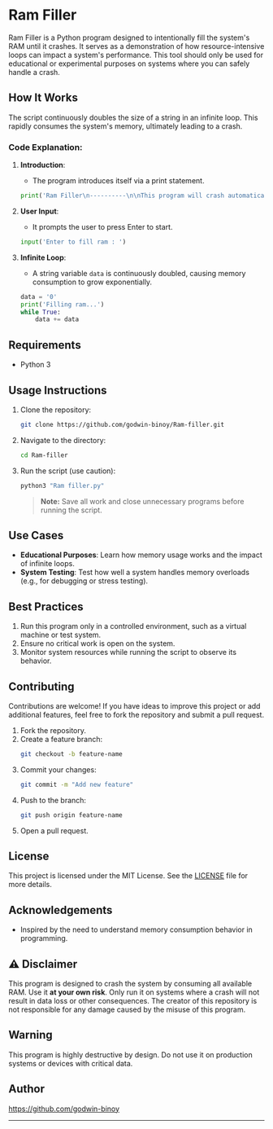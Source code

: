 # Ram Filler

Ram Filler is a Python program designed to intentionally fill the system's RAM until it crashes. It serves as a demonstration of how resource-intensive loops can impact a system's performance. This tool should only be used for educational or experimental purposes on systems where you can safely handle a crash.



## How It Works

The script continuously doubles the size of a string in an infinite loop. This rapidly consumes the system's memory, ultimately leading to a crash.

### Code Explanation:
1. **Introduction**:
   - The program introduces itself via a print statement.
   ```python
   print('Ram Filler\n----------\n\nThis program will crash automatically after filling ram\n')
   ```

2. **User Input**:
   - It prompts the user to press Enter to start.
   ```python
   input('Enter to fill ram : ')
   ```

3. **Infinite Loop**:
   - A string variable `data` is continuously doubled, causing memory consumption to grow exponentially.
   ```python
   data = '0'
   print('Filling ram...')
   while True:
       data += data
   ```

## Requirements

- Python 3

## Usage Instructions

1. Clone the repository:
   ```bash
   git clone https://github.com/godwin-binoy/Ram-filler.git
   ```
2. Navigate to the directory:
   ```bash
   cd Ram-filler
   ```
3. Run the script (use caution):
   ```bash
   python3 "Ram filler.py"
   ```

   > **Note:** Save all work and close unnecessary programs before running the script.



## Use Cases

- **Educational Purposes**: Learn how memory usage works and the impact of infinite loops.
- **System Testing**: Test how well a system handles memory overloads (e.g., for debugging or stress testing).



## Best Practices

1. Run this program only in a controlled environment, such as a virtual machine or test system.
2. Ensure no critical work is open on the system.
3. Monitor system resources while running the script to observe its behavior.



## Contributing

Contributions are welcome! If you have ideas to improve this project or add additional features, feel free to fork the repository and submit a pull request.

1. Fork the repository.
2. Create a feature branch:
   ```bash
   git checkout -b feature-name
   ```
3. Commit your changes:
   ```bash
   git commit -m "Add new feature"
   ```
4. Push to the branch:
   ```bash
   git push origin feature-name
   ```
5. Open a pull request.



## License

This project is licensed under the MIT License. See the [LICENSE](LICENSE) file for more details.



## Acknowledgements

- Inspired by the need to understand memory consumption behavior in programming.



## ⚠️ Disclaimer

This program is designed to crash the system by consuming all available RAM. Use it **at your own risk**. Only run it on systems where a crash will not result in data loss or other consequences. The creator of this repository is not responsible for any damage caused by the misuse of this program.

## Warning

This program is highly destructive by design. Do not use it on production systems or devices with critical data.

## Author 

https://github.com/godwin-binoy

---
